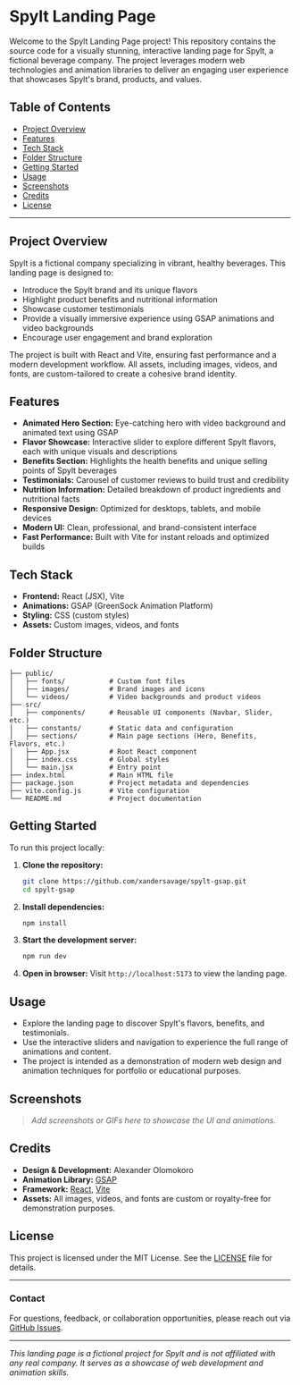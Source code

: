 # Spylt Landing Page

Welcome to the Spylt Landing Page project! This repository contains the source code for a visually stunning, interactive landing page for Spylt, a fictional beverage company. The project leverages modern web technologies and animation libraries to deliver an engaging user experience that showcases Spylt's brand, products, and values.

## Table of Contents

- [Project Overview](#project-overview)
- [Features](#features)
- [Tech Stack](#tech-stack)
- [Folder Structure](#folder-structure)
- [Getting Started](#getting-started)
- [Usage](#usage)
- [Screenshots](#screenshots)
- [Credits](#credits)
- [License](#license)

---

## Project Overview

Spylt is a fictional company specializing in vibrant, healthy beverages. This landing page is designed to:

- Introduce the Spylt brand and its unique flavors
- Highlight product benefits and nutritional information
- Showcase customer testimonials
- Provide a visually immersive experience using GSAP animations and video backgrounds
- Encourage user engagement and brand exploration

The project is built with React and Vite, ensuring fast performance and a modern development workflow. All assets, including images, videos, and fonts, are custom-tailored to create a cohesive brand identity.

## Features

- **Animated Hero Section:** Eye-catching hero with video background and animated text using GSAP
- **Flavor Showcase:** Interactive slider to explore different Spylt flavors, each with unique visuals and descriptions
- **Benefits Section:** Highlights the health benefits and unique selling points of Spylt beverages
- **Testimonials:** Carousel of customer reviews to build trust and credibility
- **Nutrition Information:** Detailed breakdown of product ingredients and nutritional facts
- **Responsive Design:** Optimized for desktops, tablets, and mobile devices
- **Modern UI:** Clean, professional, and brand-consistent interface
- **Fast Performance:** Built with Vite for instant reloads and optimized builds

## Tech Stack

- **Frontend:** React (JSX), Vite
- **Animations:** GSAP (GreenSock Animation Platform)
- **Styling:** CSS (custom styles)
- **Assets:** Custom images, videos, and fonts

## Folder Structure

```
├── public/
│   ├── fonts/           # Custom font files
│   ├── images/          # Brand images and icons
│   └── videos/          # Video backgrounds and product videos
├── src/
│   ├── components/      # Reusable UI components (Navbar, Slider, etc.)
│   ├── constants/       # Static data and configuration
│   ├── sections/        # Main page sections (Hero, Benefits, Flavors, etc.)
│   ├── App.jsx          # Root React component
│   ├── index.css        # Global styles
│   └── main.jsx         # Entry point
├── index.html           # Main HTML file
├── package.json         # Project metadata and dependencies
├── vite.config.js       # Vite configuration
└── README.md            # Project documentation
```

## Getting Started

To run this project locally:

1.  **Clone the repository:**
    ```bash
    git clone https://github.com/xandersavage/spylt-gsap.git
    cd spylt-gsap
    ```
2.  **Install dependencies:**
    ```bash
    npm install
    ```
3.  **Start the development server:**
    ```bash
    npm run dev
    ```
4.  **Open in browser:**
    Visit `http://localhost:5173` to view the landing page.

## Usage

- Explore the landing page to discover Spylt's flavors, benefits, and testimonials.
- Use the interactive sliders and navigation to experience the full range of animations and content.
- The project is intended as a demonstration of modern web design and animation techniques for portfolio or educational purposes.

## Screenshots

> _Add screenshots or GIFs here to showcase the UI and animations._

## Credits

- **Design & Development:** Alexander Olomokoro
- **Animation Library:** [GSAP](https://greensock.com/gsap/)
- **Framework:** [React](https://react.dev/), [Vite](https://vitejs.dev/)
- **Assets:** All images, videos, and fonts are custom or royalty-free for demonstration purposes.

## License

This project is licensed under the MIT License. See the [LICENSE](LICENSE) file for details.

---

### Contact

For questions, feedback, or collaboration opportunities, please reach out via [GitHub Issues](https://github.com/xandersavage/spylt-gsap/issues).

---

_This landing page is a fictional project for Spylt and is not affiliated with any real company. It serves as a showcase of web development and animation skills._

